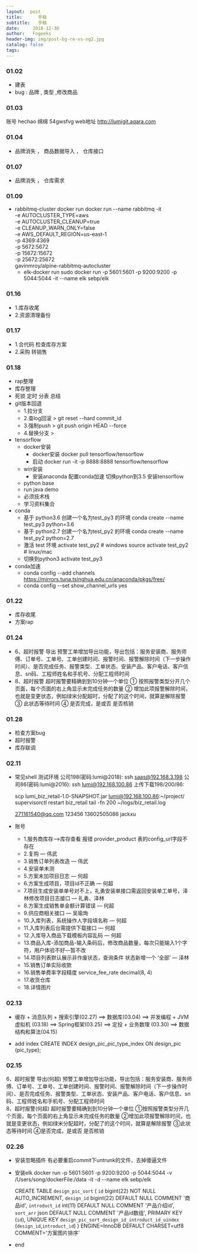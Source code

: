 ```yaml
---
layout:  post
title:		手稿
subtitle:	手稿
date:     2018-12-30
author:   Fogeeks
header-img: img/post-bg-re-vs-ng2.jpg
catalog: false
tags:
---
```


### 01.02
- 建表
- bug : 品牌 , 类型 ,修改商品

### 01.03
账号  hechao
绵绵  54gwsfvg
web地址  http://lumigit.aqara.com

### 01.04
- 品牌消失 ， 商品数据导入 ， 仓库接口

### 01.07
- 品牌消失  ，  仓库需求  

### 01.09
- rabbitmq-cluster docker run
docker run --name rabbitmq -it \
  -e AUTOCLUSTER_TYPE=aws \
  -e AUTOCLUSTER_CLEANUP=true \
  -e CLEANUP_WARN_ONLY=false \
  -e AWS_DEFAULT_REGION=us-east-1 \
  -p 4369:4369 \
  -p 5672:5672 \
  -p 15672:15672 \
  -p 25672:25672 \
  gavinmroy/alpine-rabbitmq-autocluster
  -  elk-docker run
    sudo docker run -p 5601:5601 -p 9200:9200 -p 5044:5044 -it --name elk sebp/elk

### 01.16
- 1.库存收尾
- 2.资源清理备份


### 01.17
- 1.合代码 检查库存方案
- 2.采购 转销售


### 01.18
- rap整理
- 库存整理
- 死锁 定时 分表 总结
- git版本回退
    - 1.拉分支
    - 2.查log回滚 > git reset --hard commit_id
    - 3.强制push > git push origin HEAD --force
    - 4.替换分支 >
- tensorflow
    - docker安装
        - docker安装 docker pull tensorflow/tensorflow
        - 启动 docker run -it -p 8888:8888 tensorflow/tensorflow
    - win安装
        - 安装anaconda  配置conda加速 切换python到3.5 安装tensorflow
    - python base
    - run java demo
    - 必须技术栈
    - 学习资料集合
- conda
    - 基于 python3.6 创建一个名为test_py3 的环境 conda create --name test_py3 python=3.6
    - 基于 python2.7 创建一个名为test_py2 的环境
    conda create --name test_py2 python=2.7
    - 激活 test 环境
    activate test_py2  # windows
    source activate test_py2 # linux/mac
    - 切换到python3
    activate test_py3
- conda加速
    - conda config --add channels https://mirrors.tuna.tsinghua.edu.cn/anaconda/pkgs/free/  
    - conda config --set show_channel_urls yes

### 01.22
- 库存收尾
- 方案rap

### 01.24
- 6、超时报警 导出
    预警工单增加导出功能，导出包括：服务安装商、服务师傅、订单号、工单号、工单创建时间、报警时间、报警解除时间（下一步操作时间）、是否完成任务、报警类型、工单状态、安装产品、客户电话、客户信息、sn码、工程师姓名和手机号、分配工程师时间
- 8、超时报警
    超时报警要精确到到10分钟一个单位
    ① 按照报警类型分开几个页面，每个页面的右上角显示未完成任务的数量
    ② 增加此项报警解除时间，也就是变更状态，例如绿米分配超时，分配了的这个时间，就算是解除报警
    ③ 此状态等待时间
    ④ 是否完成，是或否  是否核销


### 01.28
- 检查方案bug
- 超时报警
- 库存联调


### 02.11
- 常见shell
    测试环境
    公司198(密码:lumi@2018):
    ssh saas@192.168.3.198
    公司86(密码:lumi@2016):
    ssh lumi@192.168.100.86
    上传下载198/200/86:

    scp lumi_biz_retail-1.0-SNAPSHOT.jar lumi@192.168.100.86:~/project/
    supervisorctl restart biz_retail
    tail -fn 200 ~/logs/biz_retail.log

    271161540@qq.com	123456
    13602505086 jackxu

- 账号
    -  1.服务商库存—>库存查看 报错 provider_product 表的config_url字段不存在
    -  2.复购 — 伟武
    -  3.销售订单列表改造 — 伟武
    -  4.安装单未测
    -  5.方案未加项目日志 — 何超
    -  6.方案生成项目，项目id不正确 — 何超
    -  7.项目生成安装单单号对不上，礼勇安装单接口需返回安装单工单号，泽林修改项目日志接口 — 礼勇、泽林
    -  8.方案生成销售单金额计算错误 — 何超
    -  9.供应商相关接口 — 吴瑜珣
    -  10.入库列表，系统操作人字段填名称 — 何超
    -  11.入库列表后台需提供下载接口 — 何超
    -  12.入库导入商品下载模板内容乱码 — 何超
    -  13.商品入库-添加商品-输入条码后，修改商品数量，每次只能输入1个字符，用户体验不好—暂不改
    -  14.项目列表默认展示非作废状态，查询条件 状态新增一个 ‘全部’ — 泽林
    -  15.销售订单实际收款
    -  16.销售单费率字段精度 service_fee_rate   decimal(8, 4)
    -   17.收货仓库
    -  18.详情图片



### 02.13  
- 缓存 + 消息队列 + 搜索引擎(02.27)  ==>  数据库(03.04)  ==>  并发编程 + JVM虚拟机 (03.18)   ==>  Spring框架(03.25)  ==>  定投 + 业务数理 (03.30)  ==>  数据结构和算法(04.15)

- add index
    CREATE INDEX design_pic_pic_type_index ON design_pic (pic_type);

### 02.15
6、超时报警 导出(何超)
    预警工单增加导出功能，导出包括：服务安装商、服务师傅、订单号、工单号、工单创建时间、报警时间、报警解除时间（下一步操作时间）、是否完成任务、报警类型、工单状态、安装产品、客户电话、客户信息、sn码、工程师姓名和手机号、分配工程师时间    
8、超时报警(何超)
    超时报警要精确到到10分钟一个单位
    ①按照报警类型分开几个页面，每个页面的右上角显示未完成任务的数量
    ②增加此项报警解除时间，也就是变更状态，例如绿米分配超时，分配了的这个时间，就算是解除报警
    ③此状态等待时间
    ④是否完成，是或否  是否核销


### 02.26

- 安装忽略插件 有必要重启commit下untrunk的文件，去掉傻逼文件

- 安装elk
  docker run -p  5601:5601 -p 9200:9200 -p 5044:5044  -v /Users/song/dockerFile:/data -it -d --name elk sebp/elk



  CREATE TABLE `design_pic_sort` (
    `id` bigint(22) NOT NULL AUTO_INCREMENT,
    `design_id` bigint(22) DEFAULT NULL COMMENT '商品id',
    `introduct_id` int(11) DEFAULT NULL COMMENT '产品介绍id',
    `sort_arr` json DEFAULT NULL COMMENT '产品id数组',
    PRIMARY KEY (`id`),
    UNIQUE KEY `design_pic_sort_design_id_introduct_id_uindex` (`design_id`,`introduct_id`)
  ) ENGINE=InnoDB DEFAULT CHARSET=utf8 COMMENT='方案图片排序'























- end
